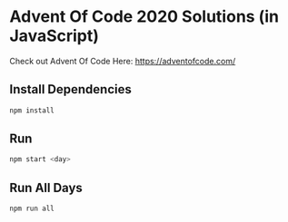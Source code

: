 # Advent Of Code 2020 Solutions (in JavaScript)

Check out Advent Of Code Here: https://adventofcode.com/

## Install Dependencies

```bash
npm install
```

## Run

```bash
npm start <day>
```

## Run All Days
```bash
npm run all
```
